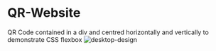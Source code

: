 # QR-Website
QR Code contained in a div and centred horizontally and vertically to demonstrate CSS flexbox
![desktop-design](https://user-images.githubusercontent.com/115442810/196983434-99b8a92d-4cb0-4bb0-bde7-7e5199de8d40.jpg)

